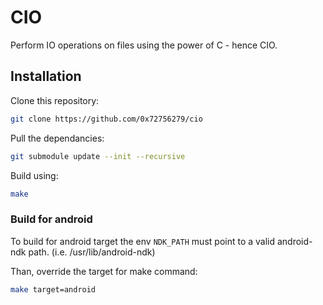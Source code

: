# CIO

Perform IO operations on files using the power of C - hence CIO.

## Installation

Clone this repository:

```sh
git clone https://github.com/0x72756279/cio
```

Pull the dependancies:

```sh
git submodule update --init --recursive
```

Build using:

```sh
make
```

### Build for android

To build for android target the env `NDK_PATH` must
point to a valid android-ndk path.
(i.e. /usr/lib/android-ndk)

Than, override the target for make command:

```sh
make target=android
```
